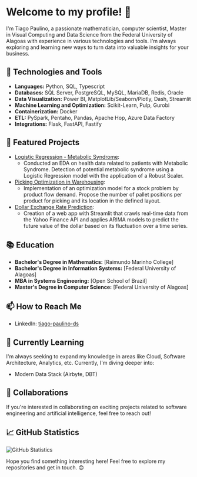 # Welcome to my profile! 👋

I'm Tiago Paulino, a passionate mathematician, computer scientist, Master in Visual Computing and Data Science from the Federal University of Alagoas with experience in various technologies and tools. I'm always exploring and learning new ways to turn data into valuable insights for your business.

## 🔧 Technologies and Tools

- **Languages:** Python, SQL, Typescript
- **Databases:** SQL Server, PostgreSQL, MySQL, MariaDB, Redis, Oracle
- **Data Visualization:** Power BI, MatplotLib/Seaborn/Plotly, Dash, Streamlit
- **Machine Learning and Optimization:** Scikit-Learn, Pulp, Gurobi
- **Containerization:** Docker
- **ETL:** PySpark, Pentaho, Pandas, Apache Hop, Azure Data Factory
- **Integrations:** Flask, FastAPI, Fastify

## 🚀 Featured Projects

- [Logistic Regression - Metabolic Syndrome](https://github.com/tiagopaulino1989/MetabolicSindrome):
  - Conducted an EDA on health data related to patients with Metabolic Syndrome. Detection of potential metabolic syndrome using a Logistic Regression model with the application of a Robust Scaler.
- [Picking Optimization in Warehousing](https://github.com/tiagopaulino1989/SlotingPicking):
  - Implementation of an optimization model for a stock problem by product flow demand. Propose the number of pallet positions per product for picking and its location in the defined layout.
- [Dollar Exchange Rate Prediction](https://github.com/tiagopaulino1989/ForecastUSD):
  - Creation of a web app with Streamlit that crawls real-time data from the Yahoo Finance API and applies ARIMA models to predict the future value of the dollar based on its fluctuation over a time series.

## 📚 Education

- **Bachelor's Degree in Mathematics:** [Raimundo Marinho College]
- **Bachelor's Degree in Information Systems:** [Federal University of Alagoas]
- **MBA in Systems Engineering:** [Open School of Brazil]
- **Master's Degree in Computer Science:** [Federal University of Alagoas]

## 📫 How to Reach Me

- LinkedIn: [tiago-paulino-ds](https://www.linkedin.com/in/tiago-paulino-ds/)

## 🌱 Currently Learning

I'm always seeking to expand my knowledge in areas like Cloud, Software Architecture, Analytics, etc. Currently, I'm diving deeper into:
  - Modern Data Stack (Airbyte, DBT)

## 🤝 Collaborations

If you're interested in collaborating on exciting projects related to software engineering and artificial intelligence, feel free to reach out!

## 📈 GitHub Statistics

![GitHub Statistics](https://github-readme-stats.vercel.app/api?username=tiagopaulino1989&show_icons=true&theme=dark)

Hope you find something interesting here! Feel free to explore my repositories and get in touch. 😊
